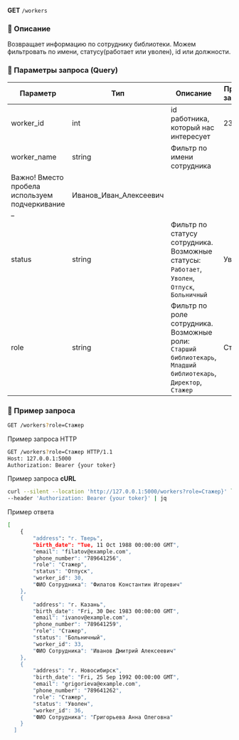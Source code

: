 **GET** `/workers`

### 🔹 Описание

Возвращает информацию по сотруднику библиотеки. Можем фильтровать по имени, статусу(работает или уволен), id или должности.

### 🔹 Параметры запроса (Query)

| Параметр | Тип | Описание | Пример запроса |
| --- | --- | --- | --- |
| worker_id | int | id работника, который нас интересует | 23 |
| worker_name | string | Фильтр по имени сотрудника 
Важно! Вместо пробела используем подчеркивание  _ | Иванов_Иван_Алексеевич |
| status | string | Фильтр по статусу сотрудника. Возможные статусы: `Работает`, `Уволен`, `Отпуск`, `Больничный`  | Уволен |
| role | string | Фильтр по роле сотрудника. Возможные роли: `Старший библиотекарь`, `Младший библиотекарь`, `Директор`, `Стажер` | Стажер |

### 🔹 Пример запроса

```bash
GET /workers?role=Стажер
```

Пример запроса HTTP

```bash
GET /workers?role=Стажер HTTP/1.1
Host: 127.0.0.1:5000
Authorization: Bearer {your toker}
```

Пример запроса **cURL**

```bash
curl --silent --location 'http://127.0.0.1:5000/workers?role=Стажер}' `
--header 'Authorization: Bearer {your toker}' | jq
```

Пример ответа

```bash
[
    {
        "address": "г. Тверь",
        "birth_date": "Tue, 11 Oct 1988 00:00:00 GMT",
        "email": "filatov@example.com",
        "phone_number": "789641256",
        "role": "Стажер",
        "status": "Отпуск",
        "worker_id": 30,
        "ФИО Сотрудника": "Филатов Константин Игоревич"
    },
    {
        "address": "г. Казань",
        "birth_date": "Fri, 30 Dec 1983 00:00:00 GMT",
        "email": "ivanov@example.com",
        "phone_number": "789641259",
        "role": "Стажер",
        "status": "Больничный",
        "worker_id": 33,
        "ФИО Сотрудника": "Иванов Дмитрий Алексеевич"
    },
    {
        "address": "г. Новосибирск",
        "birth_date": "Fri, 25 Sep 1992 00:00:00 GMT",
        "email": "grigorieva@example.com",
        "phone_number": "789641262",
        "role": "Стажер",
        "status": "Уволен",
        "worker_id": 36,
        "ФИО Сотрудника": "Григорьева Анна Олеговна"
    }
  ]
```